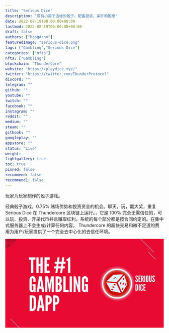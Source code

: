 ```yaml
---
title: "Serious Dice"
description: "带有小房子边缘的骰子。配备投资、采矿和股息"
date: 2022-08-19T00:00:00+08:00
lastmod: 2022-08-19T00:00:00+08:00
draft: false
authors: ["boogArno"]
featuredImage: "serious-dice.png"
tags: ["Gambling","Serious Dice"]
categories: ["nfts"]
nfts: ["Gambling"]
blockchain: "ThunderCore"
website: "https://playdice.xyz/"
twitter: "https://twitter.com/ThunderProtocol"
discord: ""
telegram: ""
github: ""
youtube: ""
twitch: ""
facebook: ""
instagram: ""
reddit: ""
medium: ""
steam: ""
gitbook: ""
googleplay: ""
appstore: ""
status: "Live"
weight: 
lightgallery: true
toc: true
pinned: false
recommend: false
recommend1: false
---
```

玩家为玩家制作的骰子游戏。

  经典骰子游戏，0.75% 赌场优势和投资资金的机会。聊天，玩，赢大奖，重复
  Serious Dice 在 Thundercore 区块链上运行。，它是 100% 完全无需信任的，可以玩、投资、开采代币并且赚取红利。系统的每个部分都是按合同约定的。在集中式服务器上不会生成/计算任何内容。
  Thundercore 的超快交易和微不足道的费用为用户/玩家提供了一个完全去中心化的去信任环境。

![maxresdefault](maxresdefault.jpg)